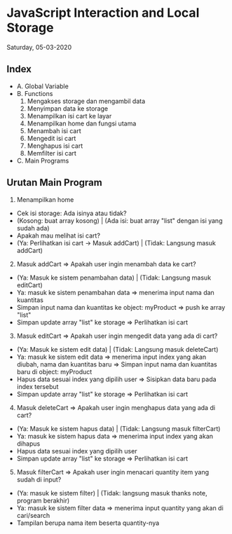 # JavaScript Interaction and Local Storage
Saturday, 05-03-2020

## Index
* A. Global Variable
* B. Functions
    1. Mengakses storage dan mengambil data 
    2. Menyimpan data ke storage  
    3. Menampilkan isi cart ke layar 
    4. Menampilkan home dan fungsi utama
    5. Menambah isi cart 
    6. Mengedit isi cart 
    7. Menghapus isi cart
    8. Memfilter isi cart 
* C. Main Programs

## Urutan Main Program
1. Menampilkan home 
 * Cek isi storage: Ada isinya atau tidak? 
 * (Kosong: buat array kosong) | (Ada isi: buat array "list" dengan isi yang sudah ada)
 * Apakah mau melihat isi cart?
 * (Ya: Perlihatkan isi cart -> Masuk addCart) | (Tidak: Langsung masuk addCart)

2. Masuk addCart => Apakah user ingin menambah data ke cart?
 * (Ya: Masuk ke sistem penambahan data) | (Tidak: Langsung masuk editCart)
 * Ya: masuk ke sistem penambahan data => menerima input nama dan kuantitas
 * Simpan input nama dan kuantitas ke object: myProduct => push ke array "list"
 * Simpan update array "list" ke storage => Perlihatkan isi cart

3. Masuk editCart => Apakah user ingin mengedit data yang ada di cart?
 * (Ya: Masuk ke sistem edit data) | (Tidak: Langsung masuk deleteCart)
 * Ya: masuk ke sistem edit data => menerima input index yang akan diubah, nama     dan kuantitas baru => Simpan input nama dan kuantitas baru di object: myProduct
 * Hapus data sesuai index yang dipilih user => Sisipkan data baru pada index tersebut
 * Simpan update array "list" ke storage => Perlihatkan isi cart

4. Masuk deleteCart => Apakah user ingin menghapus data yang ada di cart?
 * (Ya: Masuk ke sistem hapus data) | (Tidak: Langsung masuk filterCart)
 * Ya: masuk ke sistem hapus data  => menerima input index yang akan dihapus
 * Hapus data sesuai index yang dipilih user
 * Simpan update array "list" ke storage => Perlihatkan isi cart

5. Masuk filterCart => Apakah user ingin menacari quantity item yang sudah di input?
 * (Ya: masuk ke sistem filter) | (Tidak: langsung masuk thanks note, program berakhir)
 * Ya: masuk ke sistem filter data => menerima input quantity yang akan di cari/search
 * Tampilan berupa nama item beserta quantity-nya